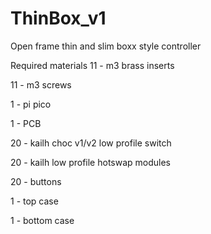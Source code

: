 # ThinBox_v1
Open frame thin and slim boxx style controller

Required materials
11 - m3 brass inserts

11 - m3 screws

1 - pi pico

1 - PCB

20 - kailh choc v1/v2 low profile switch

20 - kailh low profile hotswap modules

20 - buttons

1 - top case

1 - bottom case




